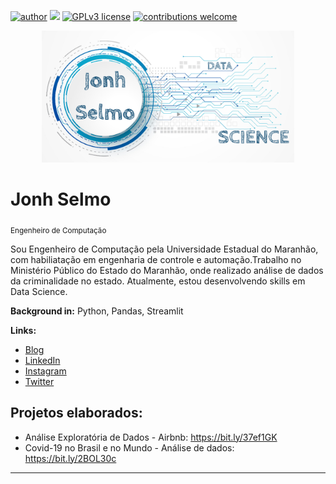 [![author](https://img.shields.io/badge/author-jonhsel-red.svg)](https://www.linkedin.com/in/jonh-selmo-956aa630/) 
[![](https://img.shields.io/badge/python-3.7+-blue.svg)](https://www.python.org/downloads/release/python-365/)
[![GPLv3 license](https://img.shields.io/badge/License-GPLv3-blue.svg)](http://perso.crans.org/besson/LICENSE.html)
[![contributions welcome](https://img.shields.io/badge/contributions-welcome-brightgreen.svg?style=flat)](https://github.com/jonhsel/Data-Science)


<p align="center">
  <img src="/img/LOGO JONH SELMO.png" width=80% >
</p>

# Jonh Selmo
<sub>Engenheiro de Computação</sub>

Sou Engenheiro de Computação pela Universidade Estadual do Maranhão, com habiliatação em engenharia de controle e automação.Trabalho no Ministério Público do Estado do Maranhão, onde realizado análise de dados da criminalidade no estado. Atualmente, estou desenvolvendo skills em Data Science.

**Background in:** Python, Pandas, Streamlit

**Links:**
* [Blog](https://bit.ly/2MU9P1n)
* [LinkedIn](https://bit.ly/3cZYI1w)
* [Instagram](https://bit.ly/3g9lOof)
* [Twitter](https://twitter.com/jonhselmo)



## Projetos elaborados:
* Análise Exploratória de Dados - Airbnb: https://bit.ly/37ef1GK
* Covid-19 no Brasil e no Mundo - Análise de dados: https://bit.ly/2BOL30c

---




